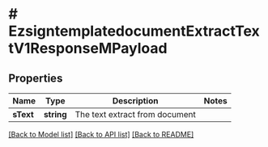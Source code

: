 # # EzsigntemplatedocumentExtractTextV1ResponseMPayload

## Properties

Name | Type | Description | Notes
------------ | ------------- | ------------- | -------------
**sText** | **string** | The text extract from document |

[[Back to Model list]](../../README.md#models) [[Back to API list]](../../README.md#endpoints) [[Back to README]](../../README.md)
